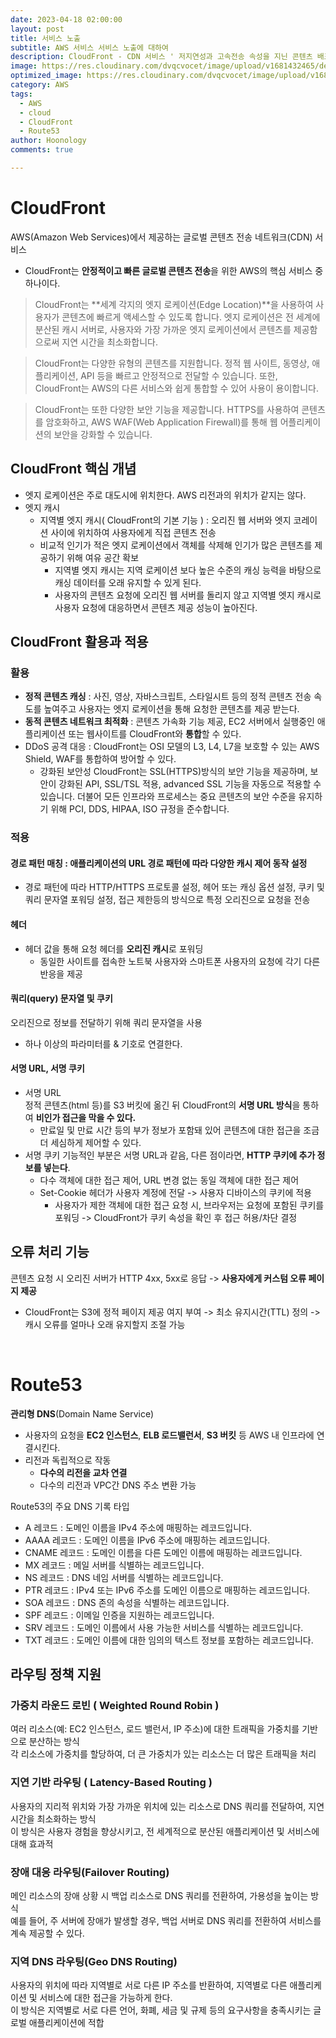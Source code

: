 ```yaml
---
date: 2023-04-18 02:00:00
layout: post
title: 서비스 노출
subtitle: AWS 서비스 서비스 노출에 대하여
description: CloudFront - CDN 서비스 ' 저지연성과 고속전송 속성을 지닌 콘텐츠 배포 기능 제공'
image: https://res.cloudinary.com/dvqcvocet/image/upload/v1681432465/dev-jeans_%E1%84%87%E1%85%A9%E1%86%A8%E1%84%89%E1%85%A1%E1%84%87%E1%85%A9%E1%86%AB_y5n0eh.png
optimized_image: https://res.cloudinary.com/dvqcvocet/image/upload/v1681432465/dev-jeans_%E1%84%87%E1%85%A9%E1%86%A8%E1%84%89%E1%85%A1%E1%84%87%E1%85%A9%E1%86%AB_y5n0eh.png 
category: AWS
tags:
  - AWS
  - cloud
  - CloudFront
  - Route53 
author: Hoonology
comments: true

---
```


# CloudFront
AWS(Amazon Web Services)에서 제공하는 글로벌 콘텐츠 전송 네트워크(CDN) 서비스  
- CloudFront는 **안정적이고 빠른 글로벌 콘텐츠 전송**을 위한 AWS의 핵심 서비스 중 하나이다.

> CloudFront는 **세계 각지의 엣지 로케이션(Edge Location)**을 사용하여 사용자가 콘텐츠에 빠르게 액세스할 수 있도록 합니다. 엣지 로케이션은 전 세계에 분산된 캐시 서버로, 사용자와 가장 가까운 엣지 로케이션에서 콘텐츠를 제공함으로써 지연 시간을 최소화합니다.

> CloudFront는 다양한 유형의 콘텐츠를 지원합니다. 정적 웹 사이트, 동영상, 애플리케이션, API 등을 빠르고 안정적으로 전달할 수 있습니다. 또한, CloudFront는 AWS의 다른 서비스와 쉽게 통합할 수 있어 사용이 용이합니다.

> CloudFront는 또한 다양한 보안 기능을 제공합니다. HTTPS를 사용하여 콘텐츠를 암호화하고, AWS WAF(Web Application Firewall)를 통해 웹 어플리케이션의 보안을 강화할 수 있습니다.

## CloudFront 핵심 개념
- 엣지 로케이션은 주로 대도시에 위치한다. AWS 리전과의 위치가 같지는 않다.
- 엣지 캐시
  - 지역별 엣지 캐시( CloudFront의 기본 기능 ) : 오리진 웹 서버와 엣지 코레이션 사이에 위치하여 사용자에게 직접 콘텐츠 전송
  - 비교적 인기가 적은 엣지 로케이션에서 객체를 삭제해 인기가 많은 콘텐츠를 제공하기 위해 여유 공간 확보
    - 지역별 엣지 캐시는 지역 로케이션 보다 높은 수준의 캐싱 능력을 바탕으로 캐싱 데이터를 오래 유지할 수 있게 된다.
    - 사용자의 콘텐츠 요청에 오리진 웹 서버를 돌리지 않고 지역별 엣지 캐시로 사용자 요청에 대응하면서 콘텐츠 제공 성능이 높아진다.

## CloudFront 활용과 적용
### 활용
- **정적 콘텐츠 캐싱** : 사진, 영상, 자바스크립트, 스타일시트 등의 정적 콘텐츠 전송 속도를 높여주고 사용자는 엣지 로케이션을 통해 요청한 콘텐츠를 제공 받는다.
- **동적 콘텐츠 네트워크 최적화** : 콘텐츠 가속화 기능 제공, EC2 서버에서 실행중인 애플리케이션 또는 웹사이트를 CloudFront와 **통합**할 수 있다.
- DDoS 공격 대응 : CloudFront는 OSI 모델의 L3, L4, L7을 보호할 수 있는 AWS Shield, WAF를 통합하여 방어할 수 있다.
  - 강화된 보안성 CloudFront는 SSL(HTTPS)방식의 보안 기능을 제공하며, 보안이 강화된 API, SSL/TSL 적용, advanced SSL 기능을 자동으로 적용할 수
    있습니다. 더불어 모든 인프라와 프로세스는 중요 콘텐츠의 보안 수준을 유지하기 위해 PCI, DDS, HIPAA, ISO 규정을 준수합니다.

### 적용
#### **경로 패턴 매칭** : 애플리케이션의 URL 경로 패턴에 따라 다양한 캐시 제어 동작 설정
  - 경로 패턴에 따라 HTTP/HTTPS 프로토콜 설정, 헤어 또는 캐싱 옵션 설정, 쿠키 및 쿼리 문자열 포워딩 설정, 접근 제한등의 방식으로 특정 오리진으로 요청을 전송

#### 헤더 
- 헤더 값을 통해 요청 헤더를 **오리진 캐시**로 포워딩
  - 동일한 사이트를 접속한 노트북 사용자와 스마트폰 사용자의 요청에 각기 다른 반응을 제공

#### 쿼리(query) 문자열 및 쿠키
오리진으로 정보를 전달하기 위해 쿼리 문자열을 사용
- 하나 이상의 파라미터를 & 기호로 연결한다.

#### 서명 URL, 서명 쿠키
- 서명 URL  
  정적 콘텐츠(html 등)를 S3 버킷에 옮긴 뒤 CloudFront의 **서명 URL 방식**을 통하여 **비인가 접근을 막을 수 있다.**
  - 만료일 및 만료 시간 등의 부가 정보가 포함돼 있어 콘텐츠에 대한 접근을 조금 더 세심하게 제어할 수 있다.
- 서명 쿠키
  기능적인 부분은 서명 URL과 같음, 다른 점이라면, **HTTP 쿠키에 추가 정보를 넣는다**.
  - 다수 객체에 대한 접근 제어, URL 변경 없는 동일 객체에 대한 접근 제어
  - Set-Cookie 헤더가 사용자 계정에 전달 -> 사용자 디바이스의 쿠키에 적용
    - 사용자가 제한 객체에 대한 접근 요청 시, 브라우저는 요청에 포함된 쿠키를 포워딩 -> CloudFront가 쿠키 속성을 확인 후 접근 허용/차단 결정

## 오류 처리 기능
콘텐츠 요청 시 오리진 서버가 HTTP 4xx, 5xx로 응답 -> **사용자에게 커스텀 오류 페이지 제공**
- CloudFront는 S3에 정적 페이지 제공 여지 부여 -> 최소 유지시간(TTL) 정의 -> 캐시 오류를 얼마나 오래 유지할지 조절 가능


<br>

# Route53
**관리형 DNS**(Domain Name Service)
- 사용자의 요청을 **EC2 인스턴스**, **ELB 로드밸런서**, **S3 버킷** 등 AWS 내 인프라에 연결시킨다.
- 리전과 독립적으로 작동
  - **다수의 리전을 교차 연결** 
  - 다수의 리전과 VPC간 DNS 주소 변환 가능

Route53의 주요 DNS 기록 타입
- A 레코드 : 도메인 이름을 IPv4 주소에 매핑하는 레코드입니다.
- AAAA 레코드 : 도메인 이름을 IPv6 주소에 매핑하는 레코드입니다.
- CNAME 레코드 : 도메인 이름을 다른 도메인 이름에 매핑하는 레코드입니다.
- MX 레코드 : 메일 서버를 식별하는 레코드입니다.
- NS 레코드 : DNS 네임 서버를 식별하는 레코드입니다.
- PTR 레코드 : IPv4 또는 IPv6 주소를 도메인 이름으로 매핑하는 레코드입니다.
- SOA 레코드 : DNS 존의 속성을 식별하는 레코드입니다.
- SPF 레코드 : 이메일 인증을 지원하는 레코드입니다.
- SRV 레코드 : 도메인 이름에서 사용 가능한 서비스를 식별하는 레코드입니다.
- TXT 레코드 : 도메인 이름에 대한 임의의 텍스트 정보를 포함하는 레코드입니다.

## 라우팅 정책 지원
### 가중치 라운드 로빈 ( Weighted Round Robin )
여러 리소스(예: EC2 인스턴스, 로드 밸런서, IP 주소)에 대한 트래픽을 가중치를 기반으로 분산하는 방식  
각 리소스에 가중치를 할당하여, 더 큰 가중치가 있는 리소스는 더 많은 트래픽을 처리  

### 지연 기반 라우팅 ( Latency-Based Routing )
사용자의 지리적 위치와 가장 가까운 위치에 있는 리소스로 DNS 쿼리를 전달하여, 지연 시간을 최소화하는 방식  
이 방식은 사용자 경험을 향상시키고, 전 세계적으로 분산된 애플리케이션 및 서비스에 대해 효과적  


### 장애 대응 라우팅(Failover Routing)
메인 리소스의 장애 상황 시 백업 리소스로 DNS 쿼리를 전환하여, 가용성을 높이는 방식  
예를 들어, 주 서버에 장애가 발생할 경우, 백업 서버로 DNS 쿼리를 전환하여 서비스를 계속 제공할 수 있다.


### 지역 DNS 라우팅(Geo DNS Routing)
사용자의 위치에 따라 지역별로 서로 다른 IP 주소를 반환하여, 지역별로 다른 애플리케이션 및 서비스에 대한 접근을 가능하게 한다.   
이 방식은 지역별로 서로 다른 언어, 화폐, 세금 및 규제 등의 요구사항을 충족시키는 글로벌 애플리케이션에 적합

<br>
<br>
